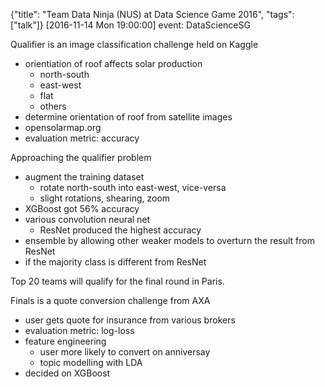 {"title": "Team Data Ninja (NUS) at Data Science Game 2016", "tags": ["talk"]}
[2016-11-14 Mon 19:00:00]
event: DataScienceSG

Qualifier is an image classification challenge held on Kaggle
* orientiation of roof affects solar production
  * north-south
  * east-west
  * flat
  * others
* determine orientation of roof from satellite images
* opensolarmap.org
* evaluation metric: accuracy

Approaching the qualifier problem
* augment the training dataset
  * rotate north-south into east-west, vice-versa
  * slight rotations, shearing, zoom
* XGBoost got 56% accuracy
* various convolution neural net
  * ResNet produced the highest accuracy
* ensemble by allowing other weaker models to overturn the result from ResNet
* if the majority class is different from ResNet

Top 20 teams will qualify for the final round in Paris.

Finals is a quote conversion challenge from AXA
* user gets quote for insurance from various brokers
* evaluation metric: log-loss
* feature engineering
  * user more likely to convert on anniversay
  * topic modelling with LDA
* decided on XGBoost

